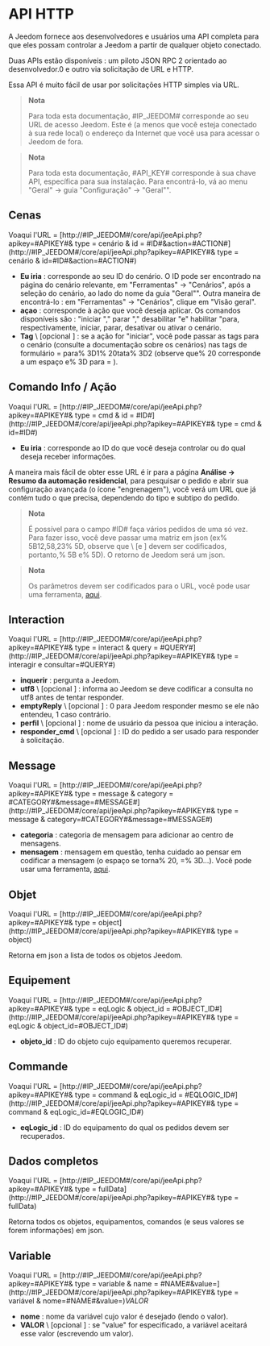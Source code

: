 # API HTTP

A Jeedom fornece aos desenvolvedores e usuários uma API completa para que eles possam controlar a Jeedom a partir de qualquer objeto conectado.

Duas APIs estão disponíveis : um piloto JSON RPC 2 orientado ao desenvolvedor.0 e outro via solicitação de URL e HTTP.

Essa API é muito fácil de usar por solicitações HTTP simples via URL.

> **Nota**
>
> Para toda esta documentação, \#IP\_JEEDOM\# corresponde ao seu URL de acesso Jeedom. Este é (a menos que você esteja conectado à sua rede local) o endereço da Internet que você usa para acessar o Jeedom de fora.

> **Nota**
>
> Para toda esta documentação, \#API\_KEY\# corresponde à sua chave API, específica para sua instalação. Para encontrá-lo, vá ao menu "Geral" → guia "Configuração" → "Geral"".

## Cenas

Voaqui l'URL = [http://\#IP\_JEEDOM\#/core/api/jeeApi.php?apikey=\#APIKEY\#& type = cenário & id = \#ID\#&action=\#ACTION\#](http://#IP_JEEDOM#/core/api/jeeApi.php?apikey=#APIKEY#& type = cenário & id=#ID#&action=#ACTION#)

- **Eu iria** : corresponde ao seu ID do cenário. O ID pode ser encontrado na página do cenário relevante, em "Ferramentas" → "Cenários", após a seleção do cenário, ao lado do nome da guia "Geral"". Outra maneira de encontrá-lo : em "Ferramentas" → "Cenários", clique em "Visão geral".
- **açao** : corresponde à ação que você deseja aplicar. Os comandos disponíveis são : "iniciar "," parar "," desabilitar "e" habilitar "para, respectivamente, iniciar, parar, desativar ou ativar o cenário.
- **Tag** \ [opcional \] : se a ação for "iniciar", você pode passar as tags para o cenário (consulte a documentação sobre os cenários) nas tags de formulário = para% 3D1% 20tata% 3D2 (observe que% 20 corresponde a um espaço e% 3D para = ).

##  Comando Info / Ação

Voaqui l'URL = [http://\#IP\_JEEDOM\#/core/api/jeeApi.php?apikey=\#APIKEY\#& type = cmd & id = \#ID\#](http://#IP_JEEDOM#/core/api/jeeApi.php?apikey=#APIKEY#& type = cmd & id=#ID#)

- **Eu iria** : corresponde ao ID do que você deseja controlar ou do qual deseja receber informações.

A maneira mais fácil de obter esse URL é ir para a página **Análise → Resumo da automação residencial**, para pesquisar o pedido e abrir sua configuração avançada (o ícone "engrenagem"), você verá um URL que já contém tudo o que precisa, dependendo do tipo e subtipo do pedido.

> **Nota**
>
> É possível para o campo \#ID\# faça vários pedidos de uma só vez. Para fazer isso, você deve passar uma matriz em json (ex% 5B12,58,23% 5D, observe que \ [e \] devem ser codificados, portanto,% 5B e% 5D). O retorno de Jeedom será um json.

> **Nota**
>
> Os parâmetros devem ser codificados para o URL, você pode usar uma ferramenta, [aqui](https://meyerweb.com/eric/tools/dencoder/).

## Interaction

Voaqui l'URL = [http://\#IP\_JEEDOM\#/core/api/jeeApi.php?apikey=\#APIKEY\#& type = interact & query = \#QUERY\#](http://#IP_JEEDOM#/core/api/jeeApi.php?apikey=#APIKEY#& type = interagir e consultar=#QUERY#)

- **inquerir** : pergunta a Jeedom.
- **utf8** \ [opcional \] : informa ao Jeedom se deve codificar a consulta no utf8 antes de tentar responder.
- **emptyReply** \ [opcional \] : 0 para Jeedom responder mesmo se ele não entendeu, 1 caso contrário.
- **perfil** \ [opcional \] : nome de usuário da pessoa que iniciou a interação.
- **responder\_cmd** \ [opcional \] : ID do pedido a ser usado para responder à solicitação.

## Message

Voaqui l'URL = [http://\#IP\_JEEDOM\#/core/api/jeeApi.php?apikey=\#APIKEY\#& type = message & category = \#CATEGORY\#&message=\#MESSAGE\#](http://#IP_JEEDOM#/core/api/jeeApi.php?apikey=#APIKEY#& type = message & category=#CATEGORY#&message=#MESSAGE#)

- **categoria** : categoria de mensagem para adicionar ao centro de mensagens.
- **mensagem** : mensagem em questão, tenha cuidado ao pensar em codificar a mensagem (o espaço se torna% 20, =% 3D…). Você pode usar uma ferramenta, [aqui](https://meyerweb.com/eric/tools/dencoder/).

## Objet

Voaqui l'URL = [http://\#IP\_JEEDOM\#/core/api/jeeApi.php?apikey=\#APIKEY\#& type = object](http://#IP_JEEDOM#/core/api/jeeApi.php?apikey=#APIKEY#& type = object)

Retorna em json a lista de todos os objetos Jeedom.

## Equipement

Voaqui l'URL = [http://\#IP\_JEEDOM\#/core/api/jeeApi.php?apikey=\#APIKEY\#& type = eqLogic & object\_id = \#OBJECT\_ID\#](http://#IP_JEEDOM#/core/api/jeeApi.php?apikey=#APIKEY#& type = eqLogic & object_id=#OBJECT_ID#)

- **objeto\_id** : ID do objeto cujo equipamento queremos recuperar.

## Commande

Voaqui l'URL = [http://\#IP\_JEEDOM\#/core/api/jeeApi.php?apikey=\#APIKEY\#& type = command & eqLogic\_id = \#EQLOGIC\_ID\#](http://#IP_JEEDOM#/core/api/jeeApi.php?apikey=#APIKEY#& type = command & eqLogic_id=#EQLOGIC_ID#)

- **eqLogic\_id** : ID do equipamento do qual os pedidos devem ser recuperados.

## Dados completos

Voaqui l'URL = [http://\#IP\_JEEDOM\#/core/api/jeeApi.php?apikey=\#APIKEY\#& type = fullData](http://#IP_JEEDOM#/core/api/jeeApi.php?apikey=#APIKEY#& type = fullData)

Retorna todos os objetos, equipamentos, comandos (e seus valores se forem informações) em json.

## Variable

Voaqui l'URL = [http://\#IP\_JEEDOM\#/core/api/jeeApi.php?apikey=\#APIKEY\#& type = variable & name = \#NAME\#&value=](http://#IP_JEEDOM#/core/api/jeeApi.php?apikey=#APIKEY#& type = variável & nome=#NAME#&value=)*VALOR*

- **nome** : nome da variável cujo valor é desejado (lendo o valor).
- **VALOR** \ [opcional \] : se "value" for especificado, a variável aceitará esse valor (escrevendo um valor).
